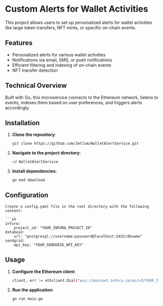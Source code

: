 # Custom Alerts for Wallet Activities

This project allows users to set up personalized alerts for wallet activities like large token transfers, NFT mints, or specific on-chain events.

## Features

- Personalized alerts for various wallet activities
- Notifications via email, SMS, or push notifications
- Efficient filtering and indexing of on-chain events
- NFT transfer detection

## Technical Overview

Built with Go, this microservice connects to the Ethereum network, listens to events, indexes them based on user preferences, and triggers alerts accordingly.

## Installation

1. **Clone the repository**:
   ```sh
   git clone https://github.com/Jetlum/WalletAlertService.git

2. **Navigate to the project directory**:
    ```sh
    cd WalletAlertService

3. **Install dependencies**:
    ```sh
    go mod download

## Configuration

    Create a config.yaml file in the root directory with the following content:
    
    ```sh
    infura:
        project_id: "YOUR_INFURA_PROJECT_ID"
    database:
        url: "postgresql://username:password@localhost:5432/dbname"
    sendgrid:
        api_key: "YOUR_SENDGRID_API_KEY"   

## Usage

1. **Configure the Ethereum client**:
    ```sh
    client, err := ethclient.Dial("wss://mainnet.infura.io/ws/v3/YOUR_INFURA_PROJECT_ID")

2. **Run the application**:
    ```sh
    go run main.go

